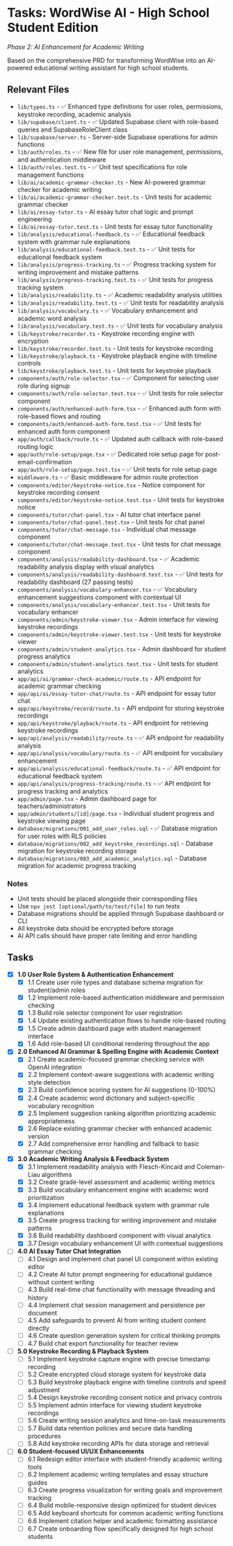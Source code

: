 # Tasks: WordWise AI - High School Student Edition

*Phase 2: AI Enhancement for Academic Writing*

Based on the comprehensive PRD for transforming WordWise into an AI-powered educational writing assistant for high school students.

## Relevant Files

- `lib/types.ts` - ✅ Enhanced type definitions for user roles, permissions, keystroke recording, academic analysis
- `lib/supabase/client.ts` - ✅ Updated Supabase client with role-based queries and SupabaseRoleClient class
- `lib/supabase/server.ts` - Server-side Supabase operations for admin functions
- `lib/auth/roles.ts` - ✅ New file for user role management, permissions, and authentication middleware
- `lib/auth/roles.test.ts` - ✅ Unit test specifications for role management functions
- `lib/ai/academic-grammar-checker.ts` - New AI-powered grammar checker for academic writing
- `lib/ai/academic-grammar-checker.test.ts` - Unit tests for academic grammar checker
- `lib/ai/essay-tutor.ts` - AI essay tutor chat logic and prompt engineering
- `lib/ai/essay-tutor.test.ts` - Unit tests for essay tutor functionality
- `lib/analysis/educational-feedback.ts` - ✅ Educational feedback system with grammar rule explanations
- `lib/analysis/educational-feedback.test.ts` - ✅ Unit tests for educational feedback system
- `lib/analysis/progress-tracking.ts` - ✅ Progress tracking system for writing improvement and mistake patterns
- `lib/analysis/progress-tracking.test.ts` - ✅ Unit tests for progress tracking system
- `lib/analysis/readability.ts` - ✅ Academic readability analysis utilities
- `lib/analysis/readability.test.ts` - ✅ Unit tests for readability analysis
- `lib/analysis/vocabulary.ts` - ✅ Vocabulary enhancement and academic word analysis
- `lib/analysis/vocabulary.test.ts` - ✅ Unit tests for vocabulary analysis
- `lib/keystroke/recorder.ts` - Keystroke recording engine with encryption
- `lib/keystroke/recorder.test.ts` - Unit tests for keystroke recording
- `lib/keystroke/playback.ts` - Keystroke playback engine with timeline controls
- `lib/keystroke/playback.test.ts` - Unit tests for keystroke playback
- `components/auth/role-selector.tsx` - ✅ Component for selecting user role during signup
- `components/auth/role-selector.test.tsx` - ✅ Unit tests for role selector component
- `components/auth/enhanced-auth-form.tsx` - ✅ Enhanced auth form with role-based flows and routing
- `components/auth/enhanced-auth-form.test.tsx` - ✅ Unit tests for enhanced auth form component
- `app/auth/callback/route.ts` - ✅ Updated auth callback with role-based routing logic
- `app/auth/role-setup/page.tsx` - ✅ Dedicated role setup page for post-email-confirmation
- `app/auth/role-setup/page.test.tsx` - ✅ Unit tests for role setup page
- `middleware.ts` - ✅ Basic middleware for admin route protection
- `components/editor/keystroke-notice.tsx` - Notice component for keystroke recording consent
- `components/editor/keystroke-notice.test.tsx` - Unit tests for keystroke notice
- `components/tutor/chat-panel.tsx` - AI tutor chat interface panel
- `components/tutor/chat-panel.test.tsx` - Unit tests for chat panel
- `components/tutor/chat-message.tsx` - Individual chat message component
- `components/tutor/chat-message.test.tsx` - Unit tests for chat message component
- `components/analysis/readability-dashboard.tsx` - ✅ Academic readability analysis display with visual analytics
- `components/analysis/readability-dashboard.test.tsx` - ✅ Unit tests for readability dashboard (27 passing tests)
- `components/analysis/vocabulary-enhancer.tsx` - ✅ Vocabulary enhancement suggestions component with contextual UI
- `components/analysis/vocabulary-enhancer.test.tsx` - Unit tests for vocabulary enhancer
- `components/admin/keystroke-viewer.tsx` - Admin interface for viewing keystroke recordings
- `components/admin/keystroke-viewer.test.tsx` - Unit tests for keystroke viewer
- `components/admin/student-analytics.tsx` - Admin dashboard for student progress analytics
- `components/admin/student-analytics.test.tsx` - Unit tests for student analytics
- `app/api/ai/grammar-check-academic/route.ts` - API endpoint for academic grammar checking
- `app/api/ai/essay-tutor-chat/route.ts` - API endpoint for essay tutor chat
- `app/api/keystroke/record/route.ts` - API endpoint for storing keystroke recordings
- `app/api/keystroke/playback/route.ts` - API endpoint for retrieving keystroke recordings
- `app/api/analysis/readability/route.ts` - ✅ API endpoint for readability analysis
- `app/api/analysis/vocabulary/route.ts` - ✅ API endpoint for vocabulary enhancement
- `app/api/analysis/educational-feedback/route.ts` - ✅ API endpoint for educational feedback system
- `app/api/analysis/progress-tracking/route.ts` - ✅ API endpoint for progress tracking and analytics
- `app/admin/page.tsx` - Admin dashboard page for teachers/administrators
- `app/admin/students/[id]/page.tsx` - Individual student progress and keystroke viewing page
- `database/migrations/001_add_user_roles.sql` - ✅ Database migration for user roles with RLS policies
- `database/migrations/002_add_keystroke_recordings.sql` - Database migration for keystroke recording storage
- `database/migrations/003_add_academic_analytics.sql` - Database migration for academic progress tracking

### Notes

- Unit tests should be placed alongside their corresponding files
- Use `npx jest [optional/path/to/test/file]` to run tests
- Database migrations should be applied through Supabase dashboard or CLI
- All keystroke data should be encrypted before storage
- AI API calls should have proper rate limiting and error handling

## Tasks

- [x] **1.0 User Role System & Authentication Enhancement**
  - [x] 1.1 Create user role types and database schema migration for student/admin roles
  - [x] 1.2 Implement role-based authentication middleware and permission checking
  - [x] 1.3 Build role selector component for user registration
  - [x] 1.4 Update existing authentication flows to handle role-based routing
  - [x] 1.5 Create admin dashboard page with student management interface
  - [x] 1.6 Add role-based UI conditional rendering throughout the app

- [x] **2.0 Enhanced AI Grammar & Spelling Engine with Academic Context**
  - [x] 2.1 Create academic-focused grammar checking service with OpenAI integration
  - [x] 2.2 Implement context-aware suggestions with academic writing style detection
  - [x] 2.3 Build confidence scoring system for AI suggestions (0-100%)
  - [x] 2.4 Create academic word dictionary and subject-specific vocabulary recognition
  - [x] 2.5 Implement suggestion ranking algorithm prioritizing academic appropriateness
  - [x] 2.6 Replace existing grammar checker with enhanced academic version
  - [x] 2.7 Add comprehensive error handling and fallback to basic grammar checking

- [x] **3.0 Academic Writing Analysis & Feedback System**
  - [x] 3.1 Implement readability analysis with Flesch-Kincaid and Coleman-Liau algorithms
  - [x] 3.2 Create grade-level assessment and academic writing metrics
  - [x] 3.3 Build vocabulary enhancement engine with academic word prioritization
  - [x] 3.4 Implement educational feedback system with grammar rule explanations
  - [x] 3.5 Create progress tracking for writing improvement and mistake patterns
  - [x] 3.6 Build readability dashboard component with visual analytics
  - [x] 3.7 Design vocabulary enhancement UI with contextual suggestions

- [ ] **4.0 AI Essay Tutor Chat Integration**
  - [ ] 4.1 Design and implement chat panel UI component within existing editor
  - [ ] 4.2 Create AI tutor prompt engineering for educational guidance without content writing
  - [ ] 4.3 Build real-time chat functionality with message threading and history
  - [ ] 4.4 Implement chat session management and persistence per document
  - [ ] 4.5 Add safeguards to prevent AI from writing student content directly
  - [ ] 4.6 Create question generation system for critical thinking prompts
  - [ ] 4.7 Build chat export functionality for teacher review

- [ ] **5.0 Keystroke Recording & Playback System**
  - [ ] 5.1 Implement keystroke capture engine with precise timestamp recording
  - [ ] 5.2 Create encrypted cloud storage system for keystroke data
  - [ ] 5.3 Build keystroke playback engine with timeline controls and speed adjustment
  - [ ] 5.4 Design keystroke recording consent notice and privacy controls
  - [ ] 5.5 Implement admin interface for viewing student keystroke recordings
  - [ ] 5.6 Create writing session analytics and time-on-task measurements
  - [ ] 5.7 Build data retention policies and secure data handling procedures
  - [ ] 5.8 Add keystroke recording APIs for data storage and retrieval

- [ ] **6.0 Student-focused UI/UX Enhancements**
  - [ ] 6.1 Redesign editor interface with student-friendly academic writing tools
  - [ ] 6.2 Implement academic writing templates and essay structure guides
  - [ ] 6.3 Create progress visualization for writing goals and improvement tracking
  - [ ] 6.4 Build mobile-responsive design optimized for student devices
  - [ ] 6.5 Add keyboard shortcuts for common academic writing functions
  - [ ] 6.6 Implement citation helper and academic formatting assistance
  - [ ] 6.7 Create onboarding flow specifically designed for high school students 